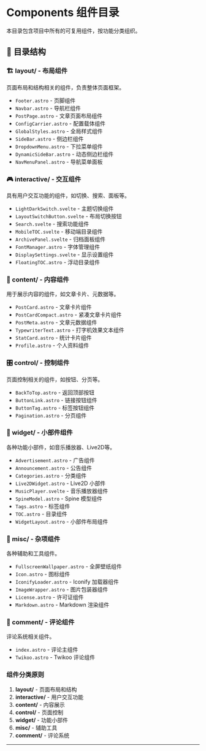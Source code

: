 # Components 组件目录

本目录包含项目中所有的可复用组件，按功能分类组织。

## 📁 目录结构

### 🏗️ layout/ - 布局组件
页面布局和结构相关的组件，负责整体页面框架。

- `Footer.astro` - 页脚组件
- `Navbar.astro` - 导航栏组件
- `PostPage.astro` - 文章页面布局组件
- `ConfigCarrier.astro` - 配置载体组件
- `GlobalStyles.astro` - 全局样式组件
- `SideBar.astro` - 侧边栏组件
- `DropdownMenu.astro` - 下拉菜单组件
- `DynamicSideBar.astro` - 动态侧边栏组件
- `NavMenuPanel.astro` - 导航菜单面板

### 🎮 interactive/ - 交互组件
具有用户交互功能的组件，如切换、搜索、面板等。

- `LightDarkSwitch.svelte` - 主题切换组件
- `LayoutSwitchButton.svelte` - 布局切换按钮
- `Search.svelte` - 搜索功能组件
- `MobileTOC.svelte` - 移动端目录组件
- `ArchivePanel.svelte` - 归档面板组件
- `FontManager.astro` - 字体管理组件
- `DisplaySettings.svelte` - 显示设置组件
- `FloatingTOC.astro` - 浮动目录组件

### 📄 content/ - 内容组件
用于展示内容的组件，如文章卡片、元数据等。

- `PostCard.astro` - 文章卡片组件
- `PostCardCompact.astro` - 紧凑文章卡片组件
- `PostMeta.astro` - 文章元数据组件
- `TypewriterText.astro` - 打字机效果文本组件
- `StatCard.astro` - 统计卡片组件
- `Profile.astro` - 个人资料组件

### 🎛️ control/ - 控制组件
页面控制相关的组件，如按钮、分页等。

- `BackToTop.astro` - 返回顶部按钮
- `ButtonLink.astro` - 链接按钮组件
- `ButtonTag.astro` - 标签按钮组件
- `Pagination.astro` - 分页组件

### 🧩 widget/ - 小部件组件
各种功能小部件，如音乐播放器、Live2D等。

- `Advertisement.astro` - 广告组件
- `Announcement.astro` - 公告组件
- `Categories.astro` - 分类组件
- `Live2DWidget.astro` - Live2D 小部件
- `MusicPlayer.svelte` - 音乐播放器组件
- `SpineModel.astro` - Spine 模型组件
- `Tags.astro` - 标签组件
- `TOC.astro` - 目录组件
- `WidgetLayout.astro` - 小部件布局组件

### 🔧 misc/ - 杂项组件
各种辅助和工具组件。

- `FullscreenWallpaper.astro` - 全屏壁纸组件
- `Icon.astro` - 图标组件
- `IconifyLoader.astro` - Iconify 加载器组件
- `ImageWrapper.astro` - 图片包装器组件
- `License.astro` - 许可证组件
- `Markdown.astro` - Markdown 渲染组件

### 💬 comment/ - 评论组件
评论系统相关组件。

- `index.astro` - 评论主组件
- `Twikoo.astro` - Twikoo 评论组件



### 组件分类原则

1. **layout/** - 页面布局和结构
2. **interactive/** - 用户交互功能
3. **content/** - 内容展示
4. **control/** - 页面控制
5. **widget/** - 功能小部件
6. **misc/** - 辅助工具
7. **comment/** - 评论系统
---

